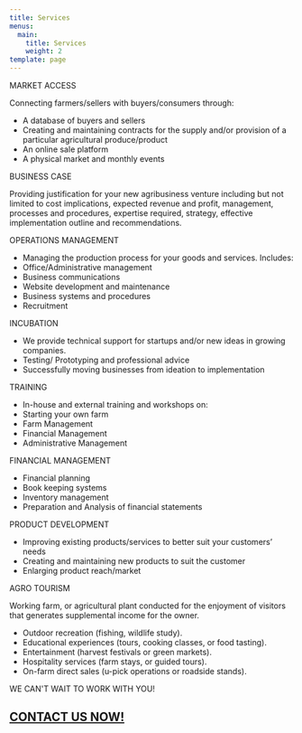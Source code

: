 ```yaml
---
title: Services
menus:
  main:
    title: Services
    weight: 2
template: page
---
```

<!--StartFragment-->

MARKET ACCESS

<!--EndFragment-->

<!--StartFragment-->

Connecting farmers/sellers with buyers/consumers through:

* A database of buyers and sellers
* Creating and maintaining contracts for the supply and/or provision of a particular agricultural produce/product
* An online sale platform
* A physical market and monthly events

<!--EndFragment-->

<!--StartFragment-->

BUSINESS CASE

<!--EndFragment-->

<!--StartFragment-->

Providing justification for your new agribusiness venture including but not limited to cost implications, expected revenue and profit, management, processes and procedures, expertise required, strategy, effective implementation outline and recommendations.

<!--EndFragment-->

<!--StartFragment-->

OPERATIONS MANAGEMENT

* Managing the production process for your goods and services. Includes:
* Office/Administrative management
* Business communications
* Website development and maintenance
* Business systems and procedures
* Recruitment

<!--EndFragment-->

<!--StartFragment-->

INCUBATION

* We provide technical support for startups and/or new ideas in growing companies.
* Testing/ Prototyping and professional advice
* Successfully moving businesses from ideation to implementation

<!--EndFragment-->

<!--StartFragment-->

TRAINING

* In-house and external training and workshops on:
* Starting your own farm
* Farm Management
* Financial Management
* Administrative Management

<!--EndFragment-->

<!--StartFragment-->

FINANCIAL MANAGEMENT

* Financial planning
* Book keeping systems
* Inventory management
* Preparation and Analysis of financial statements

PRODUCT DEVELOPMENT

* Improving existing products/services to better suit your customers’ needs
* Creating and maintaining new products to suit the customer
* Enlarging product reach/market

<!--EndFragment-->

AGRO TOURISM

<!--StartFragment-->

Working farm, or agricultural plant conducted for the enjoyment of visitors that generates supplemental income for the owner.<!--StartFragment-->

* Outdoor recreation (fishing, wildlife study).
* Educational experiences (tours, cooking classes, or food tasting).
* Entertainment (harvest festivals or green markets).
* Hospitality services (farm stays, or guided tours).
* On-farm direct sales (u-pick operations or roadside stands).

<!--EndFragment-->

<!--EndFragment-->

WE CAN'T WAIT TO WORK WITH YOU!

## [CONTACT US NOW!](https://agriprohub.com/contact/)
